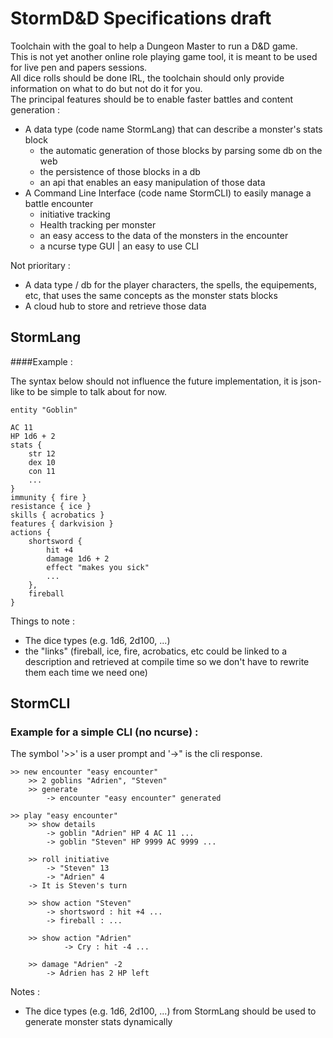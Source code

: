 # StormD&D Specifications draft

Toolchain with the goal to help a Dungeon Master to run a D&D game.  
This is not yet another online role playing game tool, it is meant to be used for live pen and papers sessions.  
All dice rolls should be done IRL, the toolchain should only provide information on what to do but not do it for you.  
The principal features should be to enable faster battles and content generation :
- A data type (code name StormLang) that can describe a monster's stats block
  - the automatic generation of those blocks by parsing some db on the web
  - the persistence of those blocks in a db
  - an api that enables an easy manipulation of those data
- A Command Line Interface (code name StormCLI) to easily manage a battle encounter
  - initiative tracking
  - Health tracking per monster
  - an easy access to the data of the monsters in the encounter
  - a ncurse type GUI | an easy to use CLI

Not prioritary :
- A data type / db for the player characters, the spells, the equipements, etc, 
that uses the same concepts as the monster stats blocks
- A cloud hub to store and retrieve those data

## StormLang

####Example :

The syntax below should not influence the future implementation, 
it is json-like to be simple to talk about for now.

```
entity "Goblin"

AC 11
HP 1d6 + 2
stats {
    str 12
    dex 10
    con 11
    ...
}
immunity { fire }
resistance { ice }
skills { acrobatics }
features { darkvision }
actions {
    shortsword {
        hit +4
        damage 1d6 + 2
        effect "makes you sick"
        ...
    },
    fireball
}

```

Things to note :
- The dice types (e.g. 1d6, 2d100, ...)
- the "links" (fireball, ice, fire, acrobatics, etc could be linked to a description
 and retrieved at compile time so we don't have to rewrite them each time we need one)
## StormCLI

### Example for a simple CLI (no ncurse) :

The symbol '>>' is a user prompt and '->" is the cli response.

```
>> new encounter "easy encounter"
    >> 2 goblins "Adrien", "Steven"
    >> generate
        -> encounter "easy encounter" generated

>> play "easy encounter"
    >> show details 
        -> goblin "Adrien" HP 4 AC 11 ...
        -> goblin "Steven" HP 9999 AC 9999 ...
    
    >> roll initiative
        -> "Steven" 13
        -> "Adrien" 4
    -> It is Steven's turn
    
    >> show action "Steven"
        -> shortsword : hit +4 ...
        -> fireball : ...
        
    >> show action "Adrien"
            -> Cry : hit -4 ...
            
    >> damage "Adrien" -2
        -> Adrien has 2 HP left
```
Notes :
- The dice types (e.g. 1d6, 2d100, ...) from  StormLang should be used to generate monster stats dynamically

